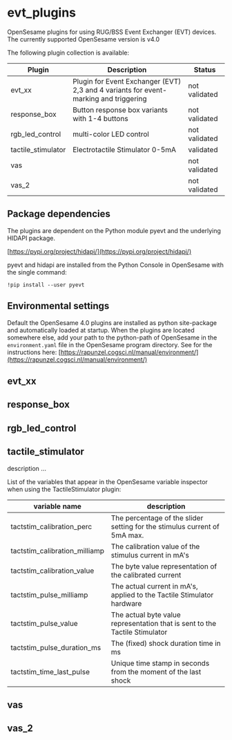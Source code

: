 # evt_plugins
OpenSesame plugins for using RUG/BSS Event Exchanger (EVT) devices.
The currently supported OpenSesame version is v4.0

The following plugin collection is available:

Plugin | Description | Status
------ | ----------- | ------
evt_xx | Plugin for Event Exchanger (EVT) 2,3 and 4 variants for event-marking and triggering | not validated
response_box | Button response box variants with 1-4 buttons | not validated
rgb_led_control | multi-color LED control | not validated
tactile_stimulator | Electrotactile Stimulator 0-5mA | validated
vas |  | not validated
vas_2 |  | not validated

## Package dependencies
The plugins are dependent on the Python module pyevt and the underlying HIDAPI package.

[https://pypi.org/project/hidapi/](https://pypi.org/project/hidapi/)

pyevt and hidapi are installed from the Python Console in OpenSesame with the single command:

`!pip install --user pyevt`

## Environmental settings
Default the OpenSesame 4.0 plugins are installed as python site-package and automatically loaded at startup.
When the plugins are located somewhere else, add your path to the python-path of OpenSesame in the `environment.yaml` file in the OpenSesame program directory. See for the instructions here: [https://rapunzel.cogsci.nl/manual/environment/](https://rapunzel.cogsci.nl/manual/environment/) 

## evt_xx

## response_box

## rgb_led_control

## tactile_stimulator
description ...

List of the variables that appear in the OpenSesame variable inspector when using the TactileStimulator plugin:

variable name | description
------------- | -----------
tactstim_calibration_perc | The percentage of the slider setting for the stimulus current of 5mA max.
tactstim_calibration_milliamp | The calibration value of the stimulus current in mA's
tactstim_calibration_value | The byte value representation of the calibrated current
tactstim_pulse_milliamp | The actual current in mA's, applied to the Tactile Stimulator hardware
tactstim_pulse_value | The actual byte value representation that is sent to the Tactile Stimulator
tactstim_pulse_duration_ms | The (fixed) shock duration time in ms
tactstim_time_last_pulse | Unique time stamp in seconds from the moment of the last shock

## vas

## vas_2

